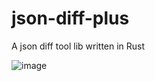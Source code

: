 # json-diff-plus
A json diff tool lib written in Rust

![image](https://github.com/54corbin/json-diff-plus/assets/21215811/d4f39255-4b5e-4ab4-a37b-1839d04cf731)
